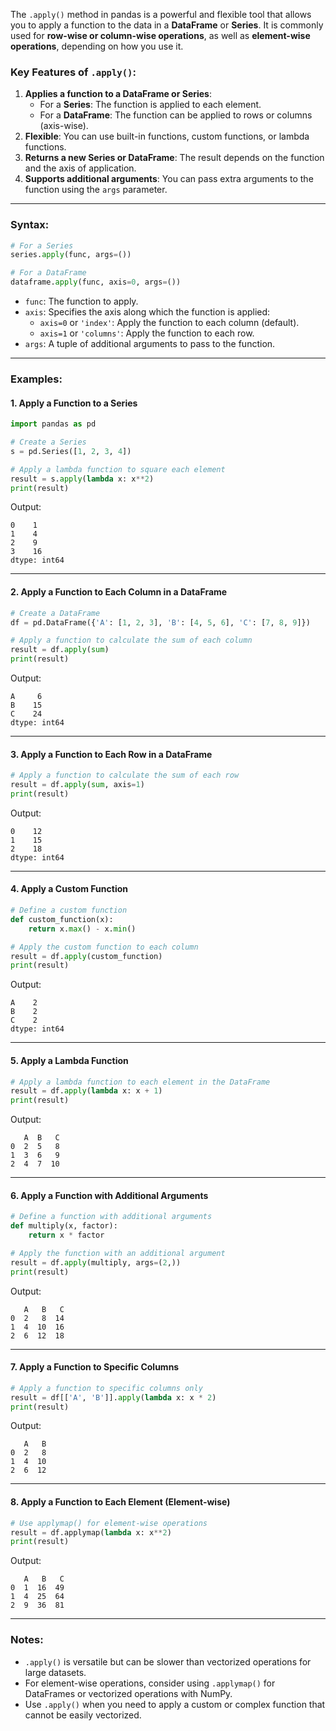 The `.apply()` method in pandas is a powerful and flexible tool that allows you to apply a function to the data in a **DataFrame** or **Series**. It is commonly used for **row-wise or column-wise operations**, as well as **element-wise operations**, depending on how you use it.

### Key Features of `.apply()`:
1. **Applies a function to a DataFrame or Series**:
   - For a **Series**: The function is applied to each element.
   - For a **DataFrame**: The function can be applied to rows or columns (axis-wise).
2. **Flexible**: You can use built-in functions, custom functions, or lambda functions.
3. **Returns a new Series or DataFrame**: The result depends on the function and the axis of application.
4. **Supports additional arguments**: You can pass extra arguments to the function using the `args` parameter.

---

### Syntax:
```python
# For a Series
series.apply(func, args=())

# For a DataFrame
dataframe.apply(func, axis=0, args=())
```

- `func`: The function to apply.
- `axis`: Specifies the axis along which the function is applied:
  - `axis=0` or `'index'`: Apply the function to each column (default).
  - `axis=1` or `'columns'`: Apply the function to each row.
- `args`: A tuple of additional arguments to pass to the function.

---

### Examples:

#### 1. Apply a Function to a Series
```python
import pandas as pd

# Create a Series
s = pd.Series([1, 2, 3, 4])

# Apply a lambda function to square each element
result = s.apply(lambda x: x**2)
print(result)
```
Output:
```
0    1
1    4
2    9
3    16
dtype: int64
```

---

#### 2. Apply a Function to Each Column in a DataFrame
```python
# Create a DataFrame
df = pd.DataFrame({'A': [1, 2, 3], 'B': [4, 5, 6], 'C': [7, 8, 9]})

# Apply a function to calculate the sum of each column
result = df.apply(sum)
print(result)
```
Output:
```
A     6
B    15
C    24
dtype: int64
```

---

#### 3. Apply a Function to Each Row in a DataFrame
```python
# Apply a function to calculate the sum of each row
result = df.apply(sum, axis=1)
print(result)
```
Output:
```
0    12
1    15
2    18
dtype: int64
```

---

#### 4. Apply a Custom Function
```python
# Define a custom function
def custom_function(x):
    return x.max() - x.min()

# Apply the custom function to each column
result = df.apply(custom_function)
print(result)
```
Output:
```
A    2
B    2
C    2
dtype: int64
```

---

#### 5. Apply a Lambda Function
```python
# Apply a lambda function to each element in the DataFrame
result = df.apply(lambda x: x + 1)
print(result)
```
Output:
```
   A  B   C
0  2  5   8
1  3  6   9
2  4  7  10
```

---

#### 6. Apply a Function with Additional Arguments
```python
# Define a function with additional arguments
def multiply(x, factor):
    return x * factor

# Apply the function with an additional argument
result = df.apply(multiply, args=(2,))
print(result)
```
Output:
```
   A   B   C
0  2   8  14
1  4  10  16
2  6  12  18
```

---

#### 7. Apply a Function to Specific Columns
```python
# Apply a function to specific columns only
result = df[['A', 'B']].apply(lambda x: x * 2)
print(result)
```
Output:
```
   A   B
0  2   8
1  4  10
2  6  12
```

---

#### 8. Apply a Function to Each Element (Element-wise)
```python
# Use applymap() for element-wise operations
result = df.applymap(lambda x: x**2)
print(result)
```
Output:
```
   A   B   C
0  1  16  49
1  4  25  64
2  9  36  81
```

---

### Notes:
- `.apply()` is versatile but can be slower than vectorized operations for large datasets.
- For element-wise operations, consider using `.applymap()` for DataFrames or vectorized operations with NumPy.
- Use `.apply()` when you need to apply a custom or complex function that cannot be easily vectorized.
